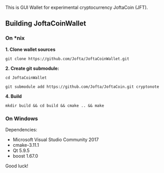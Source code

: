 This is GUI Wallet for experimental cryptocurrency JoftaCoin (JFT).

## Building JoftaCoinWallet

### On *nix

**1. Clone wallet sources**

```
git clone https://github.com/Jofta/JoftaCoinWallet.git
```

**2. Create git submodule:**

```
cd JoftaCoinWallet

git submodule add https://github.com/Jofta/JoftaCoin.git cryptonote
```

**4. Build**

```
mkdir build && cd build && cmake .. && make
```

### On Windows
Dependencies:
* Microsoft Visual Studio Community 2017
* cmake-3.11.1
* Qt 5.9.5
* boost 1.67.0


Good luck!
